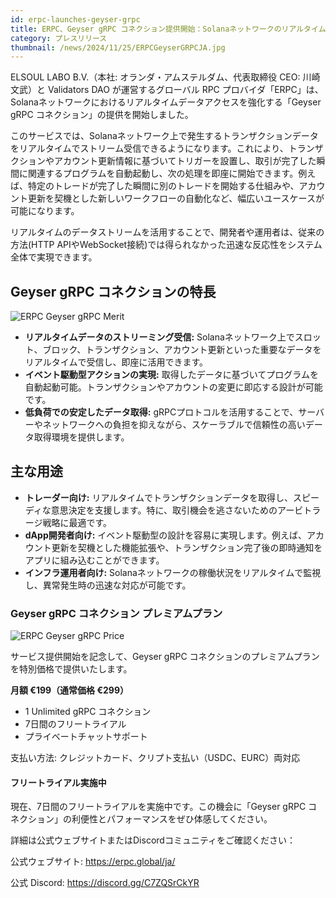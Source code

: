 ```yaml
---
id: erpc-launches-geyser-grpc
title: ERPC、Geyser gRPC コネクション提供開始：Solanaネットワークのリアルタイムデータ取得を低負荷・高速で実現
category: プレスリリース
thumbnail: /news/2024/11/25/ERPCGeyserGRPCJA.jpg
---
```


ELSOUL LABO B.V.（本社: オランダ・アムステルダム、代表取締役 CEO: 川崎文武）と Validators DAO が運営するグローバル RPC プロバイダ「ERPC」は、Solanaネットワークにおけるリアルタイムデータアクセスを強化する「Geyser gRPC コネクション」の提供を開始しました。

このサービスでは、Solanaネットワーク上で発生するトランザクションデータをリアルタイムでストリーム受信できるようになります。これにより、トランザクションやアカウント更新情報に基づいてトリガーを設置し、取引が完了した瞬間に関連するプログラムを自動起動し、次の処理を即座に開始できます。例えば、特定のトレードが完了した瞬間に別のトレードを開始する仕組みや、アカウント更新を契機とした新しいワークフローの自動化など、幅広いユースケースが可能になります。

リアルタイムのデータストリームを活用することで、開発者や運用者は、従来の方法(HTTP APIやWebSocket接続)では得られなかった迅速な反応性をシステム全体で実現できます。

## Geyser gRPC コネクションの特長

![ERPC Geyser gRPC Merit](/news/2024/11/25/ERPCGeyserMeritJA.jpg)

- **リアルタイムデータのストリーミング受信:** Solanaネットワーク上でスロット、ブロック、トランザクション、アカウント更新といった重要なデータをリアルタイムで受信し、即座に活用できます。
- **イベント駆動型アクションの実現:** 取得したデータに基づいてプログラムを自動起動可能。トランザクションやアカウントの変更に即応する設計が可能です。
- **低負荷での安定したデータ取得:** gRPCプロトコルを活用することで、サーバーやネットワークへの負担を抑えながら、スケーラブルで信頼性の高いデータ取得環境を提供します。

## 主な用途

- **トレーダー向け:** リアルタイムでトランザクションデータを取得し、スピーディな意思決定を支援します。特に、取引機会を逃さないためのアービトラージ戦略に最適です。
- **dApp開発者向け:** イベント駆動型の設計を容易に実現します。例えば、アカウント更新を契機とした機能拡張や、トランザクション完了後の即時通知をアプリに組み込むことができます。
- **インフラ運用者向け:** Solanaネットワークの稼働状況をリアルタイムで監視し、異常発生時の迅速な対応が可能です。

### Geyser gRPC コネクション プレミアムプラン

![ERPC Geyser gRPC Price](/news/2024/11/25/ERPCGeyserPriceJA.jpg)

サービス提供開始を記念して、Geyser gRPC コネクションのプレミアムプランを特別価格で提供いたします。

**月額 €199（通常価格 €299）**

- 1 Unlimited gRPC コネクション
- 7日間のフリートライアル
- プライベートチャットサポート

支払い方法: クレジットカード、クリプト支払い（USDC、EURC）両対応

#### フリートライアル実施中

現在、7日間のフリートライアルを実施中です。この機会に「Geyser gRPC コネクション」の利便性とパフォーマンスをぜひ体感してください。

詳細は公式ウェブサイトまたはDiscordコミュニティをご確認ください：

公式ウェブサイト: https://erpc.global/ja/

公式 Discord: https://discord.gg/C7ZQSrCkYR
